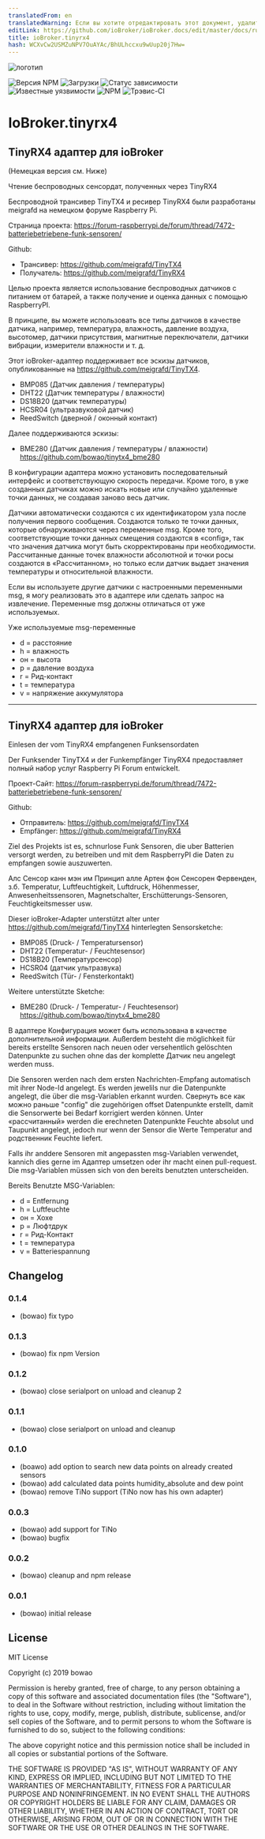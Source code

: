 ```yaml
---
translatedFrom: en
translatedWarning: Если вы хотите отредактировать этот документ, удалите поле «translationFrom», в противном случае этот документ будет снова автоматически переведен
editLink: https://github.com/ioBroker/ioBroker.docs/edit/master/docs/ru/adapterref/iobroker.tinyrx4/README.md
title: ioBroker.tinyrx4
hash: WCXvCw2USMZuNPV7OuAYAc/BhULhccxu9wUup20j7Hw=
---
```

![логотип](../../../en/adapterref/iobroker.tinyrx4/admin/tinyRX4.png)

![Версия NPM](http://img.shields.io/npm/v/iobroker.tinyrx4.svg)
![Загрузки](https://img.shields.io/npm/dm/iobroker.tinyrx4.svg)
![Статус зависимости](https://img.shields.io/david/bowao/iobroker.tinyrx4.svg)
![Известные уязвимости](https://snyk.io/test/github/bowao/ioBroker.tinyrx4/badge.svg)
![NPM](https://nodei.co/npm/iobroker.tinyrx4.png?downloads=true)
![Трэвис-CI](http://img.shields.io/travis/bowao/ioBroker.tinyrx4/master.svg)

# IoBroker.tinyrx4
## TinyRX4 адаптер для ioBroker
(Немецкая версия см. Ниже)

Чтение беспроводных сенсордат, полученных через TinyRX4

Беспроводной трансивер TinyTX4 и ресивер TinyRX4 были разработаны meigrafd на немецком форуме Raspberry Pi.

Страница проекта: https://forum-raspberrypi.de/forum/thread/7472-batteriebetriebene-funk-sensoren/

Github:

* Трансивер: https://github.com/meigrafd/TinyTX4
* Получатель: https://github.com/meigrafd/TinyRX4

Целью проекта является использование беспроводных датчиков с питанием от батарей, а также получение и оценка данных с помощью RaspberryPI.

В принципе, вы можете использовать все типы датчиков в качестве датчика, например, температура, влажность, давление воздуха, высотомер, датчики присутствия, магнитные переключатели, датчики вибрации, измерители влажности и т. д.

Этот ioBroker-адаптер поддерживает все эскизы датчиков, опубликованные на https://github.com/meigrafd/TinyTX4.

* BMP085 (Датчик давления / температуры)
* DHT22 (Датчик температуры / влажности)
* DS18B20 (датчик температуры)
* HCSR04 (ультразвуковой датчик)
* ReedSwitch (дверной / оконный контакт)

Далее поддерживаются эскизы:

* BME280 (Датчик давления / температуры / влажности) https://github.com/bowao/tinytx4_bme280

В конфигурации адаптера можно установить последовательный интерфейс и соответствующую скорость передачи. Кроме того, в уже созданных датчиках можно искать новые или случайно удаленные точки данных, не создавая заново весь датчик.

Датчики автоматически создаются с их идентификатором узла после получения первого сообщения. Создаются только те точки данных, которые обнаруживаются через переменные msg. Кроме того, соответствующие точки данных смещения создаются в «config», так что значения датчика могут быть скорректированы при необходимости. Рассчитанные данные точек влажности абсолютной и точки росы создаются в «Рассчитанном», но только если датчик выдает значения температуры и относительной влажности.

Если вы используете другие датчики с настроенными переменными msg, я могу реализовать это в адаптере или сделать запрос на извлечение. Переменные msg должны отличаться от уже используемых.

Уже используемые msg-переменные

* d = расстояние
* h = влажность
* он = высота
* p = давление воздуха
* r = Рид-контакт
* t = температура
* v = напряжение аккумулятора

-------------------------------------------------------------------------------------------

## TinyRX4 адаптер для ioBroker
Einlesen der vom TinyRX4 empfangenen Funksensordaten

Der Funksender TinyTX4 и der Funkempfänger TinyRX4 предоставляет полный набор услуг Raspberry Pi Forum entwickelt.

Проект-Сайт: https://forum-raspberrypi.de/forum/thread/7472-batteriebetriebene-funk-sensoren/

Github:

* Отправитель: https://github.com/meigrafd/TinyTX4
* Empfänger: https://github.com/meigrafd/TinyRX4

Ziel des Projekts ist es, schnurlose Funk Sensoren, die uber Batterien versorgt werden, zu betreiben und mit dem RaspberryPI die Daten zu empfangen sowie auszuwerten.

Алс Сенсор канн мэн им Принцип алле Артен фон Сенсорен Фервенден, з.б. Temperatur, Luftfeuchtigkeit, Luftdruck, Höhenmesser, Anwesenheitssensoren, Magnetschalter, Erschütterungs-Sensoren, Feuchtigkeitsmesser usw.

Dieser ioBroker-Adapter unterstützt alter unter https://github.com/meigrafd/TinyTX4 hinterlegten Sensorsketche:

* BMP085 (Druck- / Temperatursensor)
* DHT22 (Temperatur- / Feuchtesensor)
* DS18B20 (Температурсенсор)
* HCSR04 (датчик ультразвука)
* ReedSwitch (Tür- / Fensterkontakt)

Weitere unterstützte Sketche:

* BME280 (Druck- / Temperatur- / Feuchtesensor) https://github.com/bowao/tinytx4_bme280

В адаптере Конфигурация может быть использована в качестве дополнительной информации. Außerdem besteht die möglichkeit für bereits erstellte Sensoren nach neuen oder versehentlich gelöschten Datenpunkte zu suchen ohne das der komplette Датчик neu angelegt werden muss.

Die Sensoren werden nach dem ersten Nachrichten-Empfang automatisch mit ihrer Node-Id angelegt. Es werden jewelils nur die Datenpunkte angelegt, die über die msg-Variablen erkannt wurden. Свернуть все как можно раньше "config" die zugehörigen offset Datenpunkte erstellt, damit die Sensorwerte bei Bedarf korrigiert werden können. Unter «рассчитанный» werden die erechneten Datenpunkte Feuchte absolut und Taupunkt angelegt, jedoch nur wenn der Sensor die Werte Temperatur and родственник Feuchte liefert.

Falls ihr anddere Sensoren mit angepassten msg-Variablen verwendet, kannich dies gerne im Адаптер umsetzen oder ihr macht einen pull-request. Die msg-Variablen müssen sich von den bereits benutzten unterscheiden.

Bereits Benutzte MSG-Variablen:

* d = Entfernung
* h = Luftfeuchte
* он = Хохе
* p = Люфтдрук
* r = Рид-Контакт
* t = температура
* v = Batteriespannung

## Changelog
### 0.1.4
- (bowao) fix typo

### 0.1.3
- (bowao) fix npm Version

### 0.1.2
- (bowao) close serialport on unload and cleanup 2

### 0.1.1
- (bowao) close serialport on unload and cleanup

### 0.1.0
- (boawo) add option to search new data points on already created sensors
- (bowao) add calculated data points humidity_absolute and dew point
- (bowao) remove TiNo support (TiNo now has his own adapter)

### 0.0.3
- (bowao) add support for TiNo
- (bowao) bugfix

### 0.0.2
- (bowao) cleanup and npm release

### 0.0.1
- (bowao) initial release

## License
MIT License

Copyright (c) 2019 bowao

Permission is hereby granted, free of charge, to any person obtaining a copy
of this software and associated documentation files (the "Software"), to deal
in the Software without restriction, including without limitation the rights
to use, copy, modify, merge, publish, distribute, sublicense, and/or sell
copies of the Software, and to permit persons to whom the Software is
furnished to do so, subject to the following conditions:

The above copyright notice and this permission notice shall be included in all
copies or substantial portions of the Software.

THE SOFTWARE IS PROVIDED "AS IS", WITHOUT WARRANTY OF ANY KIND, EXPRESS OR
IMPLIED, INCLUDING BUT NOT LIMITED TO THE WARRANTIES OF MERCHANTABILITY,
FITNESS FOR A PARTICULAR PURPOSE AND NONINFRINGEMENT. IN NO EVENT SHALL THE
AUTHORS OR COPYRIGHT HOLDERS BE LIABLE FOR ANY CLAIM, DAMAGES OR OTHER
LIABILITY, WHETHER IN AN ACTION OF CONTRACT, TORT OR OTHERWISE, ARISING FROM,
OUT OF OR IN CONNECTION WITH THE SOFTWARE OR THE USE OR OTHER DEALINGS IN THE
SOFTWARE.